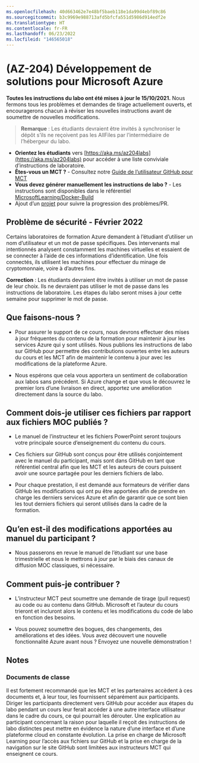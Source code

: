 ```yaml
---
ms.openlocfilehash: 40d663462e7e48bf5baeb118e1da99d4ebf89c86
ms.sourcegitcommit: b3c9969e988713afd5bfcfa551d5986d914edf2e
ms.translationtype: HT
ms.contentlocale: fr-FR
ms.lasthandoff: 06/23/2022
ms.locfileid: "146565018"
---
```

# <a name="az-204-developing-solutions-for-microsoft-azure"></a>(AZ-204) Développement de solutions pour Microsoft Azure

**Toutes les instructions du labo ont été mises à jour le 15/10/2021.** Nous fermons tous les problèmes et demandes de tirage actuellement ouverts, et encouragerons chacun à réviser les nouvelles instructions avant de soumettre de nouvelles modifications.

> **Remarque** : Les étudiants devraient être invités à synchroniser le dépôt s’ils ne reçoivent pas les AllFiles par l’intermédiaire de l’hébergeur du labo. 

- **Orientez les étudiants** vers [https://aka.ms/az204labs](https://aka.ms/az204labs) pour accéder à une liste conviviale d’instructions de laboratoire.
- **Êtes-vous un MCT ?** - Consultez notre [Guide de l’utilisateur GitHub pour MCT](https://microsoftlearning.github.io/MCT-User-Guide/)
- **Vous devez générer manuellement les instructions de labo ?** - Les instructions sont disponibles dans le référentiel [MicrosoftLearning/Docker-Build](https://github.com/MicrosoftLearning/Docker-Build) 
- Ajout d’un [projet](https://github.com/MicrosoftLearning/AZ-204-DevelopingSolutionsforMicrosoftAzure/projects/1) pour suivre la progression des problèmes/PR.

## <a name="security-issue---february-2022"></a>Problème de sécurité - Février 2022

Certains laboratoires de formation Azure demandent à l’étudiant d’utiliser un nom d’utilisateur et un mot de passe spécifiques. Des intervenants mal intentionnés analysent constamment les machines virtuelles et essaient de se connecter à l’aide de ces informations d’identification.
Une fois connectés, ils utilisent les machines pour effectuer du minage de cryptomonnaie, voire à d’autres fins.

**Correction** : Les étudiants devraient être invités à utiliser un mot de passe de leur choix. Ils ne devraient pas utiliser le mot de passe dans les instructions de laboratoire. Les étapes du labo seront mises à jour cette semaine pour supprimer le mot de passe. 

## <a name="what-are-we-doing"></a>Que faisons-nous ?

- Pour assurer le support de ce cours, nous devrons effectuer des mises à jour fréquentes du contenu de la formation pour maintenir à jour les services Azure qui y sont utilisés.  Nous publions les instructions de labo sur GitHub pour permettre des contributions ouvertes entre les auteurs du cours et les MCT afin de maintenir le contenu à jour avec les modifications de la plateforme Azure.

- Nous espérons que cela vous apportera un sentiment de collaboration aux labos sans précédent. Si Azure change et que vous le découvrez le premier lors d’une livraison en direct, apportez une amélioration directement dans la source du labo. 

## <a name="how-should-i-use-these-files-relative-to-the-released-moc-files"></a>Comment dois-je utiliser ces fichiers par rapport aux fichiers MOC publiés ?

- Le manuel de l’instructeur et les fichiers PowerPoint seront toujours votre principale source d’enseignement du contenu du cours.

- Ces fichiers sur GitHub sont conçus pour être utilisés conjointement avec le manuel du participant, mais sont dans GitHub en tant que référentiel central afin que les MCT et les auteurs de cours puissent avoir une source partagée pour les derniers fichiers de labo.

- Pour chaque prestation, il est demandé aux formateurs de vérifier dans GitHub les modifications qui ont pu être apportées afin de prendre en charge les derniers services Azure et afin de garantir que ce sont bien les tout derniers fichiers qui seront utilisés dans la cadre de la formation.

## <a name="what-about-changes-to-the-student-handbook"></a>Qu’en est-il des modifications apportées au manuel du participant ?

- Nous passerons en revue le manuel de l’étudiant sur une base trimestrielle et nous le mettrons à jour par le biais des canaux de diffusion MOC classiques, si nécessaire.

## <a name="how-do-i-contribute"></a>Comment puis-je contribuer ?

- L’instructeur MCT peut soumettre une demande de tirage (pull request) au code ou au contenu dans GitHub. Microsoft et l’auteur du cours trieront et incluront alors le contenu et les modifications du code de labo en fonction des besoins.

- Vous pouvez soumettre des bogues, des changements, des améliorations et des idées.  Vous avez découvert une nouvelle fonctionnalité Azure avant nous ?  Envoyez une nouvelle démonstration !

## <a name="notes"></a>Notes

### <a name="classroom-materials"></a>Documents de classe

Il est fortement recommandé que les MCT et les partenaires accèdent à ces documents et, à leur tour, les fournissent séparément aux participants.  Diriger les participants directement vers GitHub pour accéder aux étapes du labo pendant un cours leur ferait accéder à une autre interface utilisateur dans le cadre du cours, ce qui pourrait les dérouter. Une explication au participant concernant la raison pour laquelle il reçoit des instructions de labo distinctes peut mettre en évidence la nature d’une interface et d’une plateforme cloud en constante évolution. La prise en charge de Microsoft Learning pour l’accès aux fichiers sur GitHub et la prise en charge de la navigation sur le site GitHub sont limitées aux instructeurs MCT qui enseignent ce cours.
